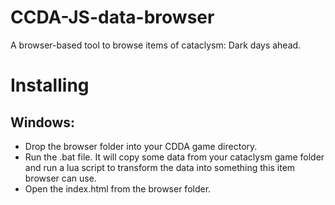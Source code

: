 # CCDA-JS-data-browser
 A browser-based tool to browse items of cataclysm: Dark days ahead. 



# Installing

## Windows:
- Drop the browser folder into your CDDA game directory.
- Run the .bat file. It will copy some data from your cataclysm game folder and run a lua script to transform the data into something this item browser can use.
- Open the index.html from the browser folder.